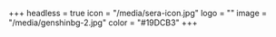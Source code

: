 +++
headless = true
icon = "/media/sera-icon.jpg"
logo = ""
image = "/media/genshinbg-2.jpg"
color = "#19DCB3"
+++
